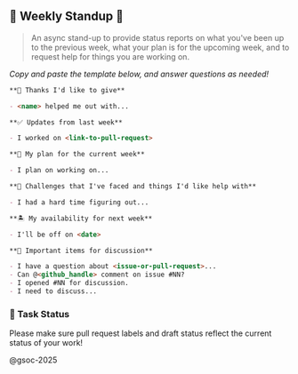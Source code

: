 ## 🎉 Weekly Standup 🎉

> An async stand-up to provide status reports on what you've been up to the previous week, what your plan is for the upcoming week, and to request help for things you are working on.

_Copy and paste the template below, and answer questions as needed!_

```md
**🙌 Thanks I'd like to give**

- <name> helped me out with...

**✅ Updates from last week**

- I worked on <link-to-pull-request>

**🔭 My plan for the current week**

- I plan on working on...

**🙏 Challenges that I've faced and things I'd like help with**

- I had a hard time figuring out...

**🏝️ My availability for next week**

- I'll be off on <date>

**💬 Important items for discussion**

- I have a question about <issue-or-pull-request>...
- Can @<github_handle> comment on issue #NN?
- I opened #NN for discussion.
- I need to discuss...
```

### :dart: Task Status

Please make sure pull request labels and draft status reflect the current status of your work!

@gsoc-2025
